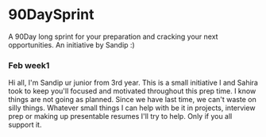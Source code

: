 # 90DaySprint
A 90Day long sprint for your preparation and cracking your next opportunities.  An initiative by Sandip :)

### Feb week1
Hi all, I'm Sandip ur junior from 3rd year. This is a small initiative I and Sahira took to keep you'll focused and motivated throughout this prep time. I know things are not going as planned. Since we have last time, we can't waste on silly things. Whatever small things I can help with be it in projects, interview prep or making up presentable resumes I'll try to help. Only if you all support it.
